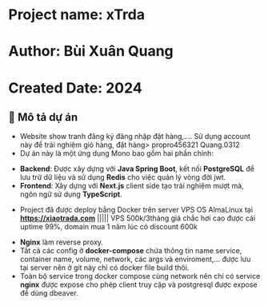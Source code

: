 # Project name: xTrda
# Author: Bùi Xuân Quang
# Created Date: 2024

## 📌 Mô tả dự án
+ Website show tranh đăng ký đăng nhập đặt hàng,....   Sử dụng account này để trải nghiệm giỏ hàng, đặt hàng> propro456321 Quang.0312
+ Dự án này là một ứng dụng Mono bao gồm hai phần chính:

- **Backend**: Được xây dựng với **Java Spring Boot**, kết nối **PostgreSQL** để lưu trữ dữ liệu và sử dụng **Redis** cho việc quản lý vòng đời jwt.
- **Frontend**: Xây dựng với **Next.js** client side tạo trải nghiệm mượt mà, ngôn ngữ sử dụng **TypeScript**.

+ Project đã được deploy bằng Docker trên server VPS OS AlmaLinux tại **https://xiaotrada.com** ||||| VPS 500k/3tháng giá chắc hơi cao được cái uptime 99%, domain mua 1 năm lúc có discount 600k
- **Nginx** làm reverse proxy.
- Tất cả các config ở **docker-compose** chứa thông tin name service, container name, volume, network, các args và enviroment,... được lưu tại server nên ở git này chỉ có docker file build thôi.
- Toàn bộ service trong docker compose cùng network nên chỉ có service **nginx** được expose cho phép client truy cập và postgresql được expose để dùng dbeaver. 



